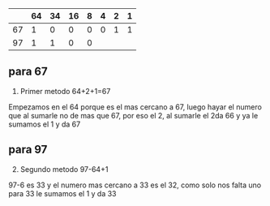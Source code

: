 |     | 64  | 34  | 16  | 8   | 4   | 2   | 1   |
| --- | --- | --- | --- | --- | --- | --- | --- |
| 67  | 1   | 0   | 0   | 0   | 0   | 1   | 1   |
| 97  | 1   | 1   | 0   | 0   |

## para 67

1. Primer metodo
   64+2+1=67

Empezamos en el 64 porque es el mas cercano a 67, luego hayar el numero que al sumarle no de mas que 67, por eso el 2, al sumarle el 2da 66 y ya le sumamos el 1 y da 67

## para 97

2. Segundo metodo
   97-64+1

97-6 es 33 y el numero mas cercano a 33 es el 32, como solo nos falta uno para 33 le sumamos el 1 y da 33
